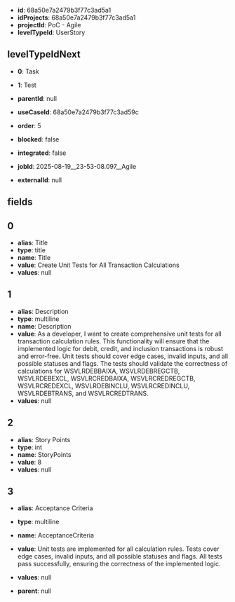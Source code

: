 - **id**: 68a50e7a2479b3f77c3ad5a1
- **idProjects**: 68a50e7a2479b3f77c3ad5a1
- **projectId**: PoC - Agile
- **levelTypeId**: UserStory
## levelTypeIdNext
- **0**: Task
- **1**: Test

- **parentId**: null
- **useCaseId**: 68a50e7a2479b3f77c3ad59c
- **order**: 5
- **blocked**: false
- **integrated**: false
- **jobId**: 2025-08-19__23-53-08.097__Agile
- **externalId**: null
## fields
## 0
- **alias**: Title
- **type**: title
- **name**: Title
- **value**: Create Unit Tests for All Transaction Calculations
- **values**: null

## 1
- **alias**: Description
- **type**: multiline
- **name**: Description
- **value**: As a developer, I want to create comprehensive unit tests for all transaction calculation rules. This functionality will ensure that the implemented logic for debit, credit, and inclusion transactions is robust and error-free. Unit tests should cover edge cases, invalid inputs, and all possible statuses and flags. The tests should validate the correctness of calculations for WSVLRDEBBAIXA, WSVLRDEBREGCTB, WSVLRDEBEXCL, WSVLRCREDBAIXA, WSVLRCREDREGCTB, WSVLRCREDEXCL, WSVLRDEBINCLU, WSVLRCREDINCLU, WSVLRDEBTRANS, and WSVLRCREDTRANS.
- **values**: null

## 2
- **alias**: Story Points
- **type**: int
- **name**: StoryPoints
- **value**: 8
- **values**: null

## 3
- **alias**: Acceptance Criteria
- **type**: multiline
- **name**: AcceptanceCriteria
- **value**: Unit tests are implemented for all calculation rules. Tests cover edge cases, invalid inputs, and all possible statuses and flags. All tests pass successfully, ensuring the correctness of the implemented logic.
- **values**: null


- **parent**: null
